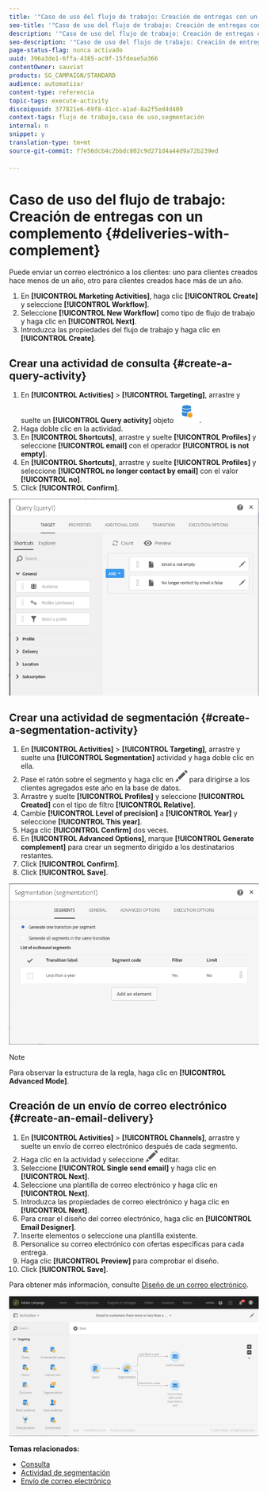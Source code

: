 ```yaml
---
title: '"Caso de uso del flujo de trabajo: Creación de entregas con un complemento"'
seo-title: '"Caso de uso del flujo de trabajo: Creación de entregas con un complemento"'
description: '"Caso de uso del flujo de trabajo: Creación de entregas con un complemento"'
seo-description: '"Caso de uso del flujo de trabajo: Creación de entregas con un complemento"'
page-status-flag: nunca activado
uuid: 396a3de1-6ffa-4385-ac9f-15fdeae5a366
contentOwner: sauviat
products: SG_CAMPAIGN/STANDARD
audience: automatizar
content-type: referencia
topic-tags: execute-activity
discoiquuid: 377821e6-69f8-41cc-a1ad-8a2f5ed4d409
context-tags: flujo de trabajo,caso de uso,segmentación
internal: n
snippet: y
translation-type: tm+mt
source-git-commit: f7e56dcb4c2bbdc802c9d271d4a44d9a72b239ed

---
```



# Caso de uso del flujo de trabajo: Creación de entregas con un complemento {#deliveries-with-complement}

Puede enviar un correo electrónico a los clientes: uno para clientes creados hace menos de un año, otro para clientes creados hace más de un año.

1. En **[!UICONTROL Marketing Activities]**, haga clic **[!UICONTROL Create]** y seleccione **[!UICONTROL Workflow]**.
1. Seleccione **[!UICONTROL New Workflow]** como tipo de flujo de trabajo y haga clic en **[!UICONTROL Next]**.
1. Introduzca las propiedades del flujo de trabajo y haga clic en **[!UICONTROL Create]**.

## Crear una actividad de consulta {#create-a-query-activity}

1. En **[!UICONTROL Activities]** &gt; **[!UICONTROL Targeting]**, arrastre y suelte un **[!UICONTROL Query activity]** objeto ![](assets/query.png).
1. Haga doble clic en la actividad.
1. En **[!UICONTROL Shortcuts]**, arrastre y suelte **[!UICONTROL Profiles]** y seleccione **[!UICONTROL email]** con el operador **[!UICONTROL is not empty]**.
1. En **[!UICONTROL Shortcuts]**, arrastre y suelte **[!UICONTROL Profiles]** y seleccione **[!UICONTROL no longer contact by email]** con el valor **[!UICONTROL no]**.
1. Click **[!UICONTROL Confirm]**.

![](assets/wf-complement-query.png)

## Crear una actividad de segmentación {#create-a-segmentation-activity}

1. En **[!UICONTROL Activities]** &gt; **[!UICONTROL Targeting]**, arrastre y suelte una **[!UICONTROL Segmentation]** actividad y haga doble clic en ella.
1. Pase el ratón sobre el segmento y haga clic en ![](assets/edit_darkgrey-24px.png) para dirigirse a los clientes agregados este año en la base de datos.
1. Arrastre y suelte **[!UICONTROL Profiles]** y seleccione **[!UICONTROL Created]** con el tipo de filtro **[!UICONTROL Relative]**.
1. Cambie **[!UICONTROL Level of precision]** a **[!UICONTROL Year]** y seleccione **[!UICONTROL This year]**.
1. Haga clic **[!UICONTROL Confirm]** dos veces.
1. En **[!UICONTROL Advanced Options]**, marque **[!UICONTROL Generate complement]** para crear un segmento dirigido a los destinatarios restantes.
1. Click **[!UICONTROL Confirm]**.
1. Click **[!UICONTROL Save]**.

![](assets/wf-complement-segmentation.png)

>[!NOTE]
>
>Para observar la estructura de la regla, haga clic en **[!UICONTROL Advanced Mode]**.

## Creación de un envío de correo electrónico {#create-an-email-delivery}

1. En **[!UICONTROL Activities]** &gt; **[!UICONTROL Channels]**, arrastre y suelte un envío de correo electrónico después de cada segmento.
1. Haga clic en la actividad y seleccione ![](assets/edit_darkgrey-24px.png) editar.
1. Seleccione **[!UICONTROL Single send email]** y haga clic en **[!UICONTROL Next]**.
1. Seleccione una plantilla de correo electrónico y haga clic en **[!UICONTROL Next]**.
1. Introduzca las propiedades de correo electrónico y haga clic en **[!UICONTROL Next]**.
1. Para crear el diseño del correo electrónico, haga clic en **[!UICONTROL Email Designer]**.
1. Inserte elementos o seleccione una plantilla existente.
1. Personalice su correo electrónico con ofertas específicas para cada entrega.
1. Haga clic **[!UICONTROL Preview]** para comprobar el diseño.
1. Click **[!UICONTROL Save]**.

Para obtener más información, consulte [Diseño de un correo electrónico](../../designing/using/designing-from-scratch.md#designing-an-email-content-from-scratch).

![](assets/wf-deliveries-with-a-complement.png)

**Temas relacionados:**

* [Consulta](../../automating/using/query.md)
* [Actividad de segmentación](../../automating/using/segmentation.md)
* [Envío de correo electrónico](../../automating/using/email-delivery.md)
